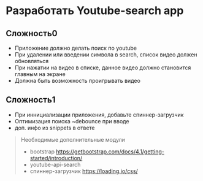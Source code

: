 # Разработать Youtube-search app
 
 ## Сложность0
 
 + Приложение должно делать поиск по youtube
 + При удалении или введении символа в search, список видео должен обновляться
 + При нажатии на видео в списке, данное видео должно становится главным на экране
 + Должна быть возможность проигрывать видео

## Сложность1

 + При иннициализации приложения, добавьте спиннер-загрузчик
 + Оптимизация поиска ~debounce при вводе
 + доп. инфо из snippets в ответе

> Необходимые дополнительные модули
> + bootstrap <https://getbootstrap.com/docs/4.1/getting-started/introduction/>
> + youtube-api-search 
> + спиннер-загрузчик <https://loading.io/css/>